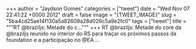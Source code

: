 
+++
author = "Jaydson Gomes"
categories = ["tweet"]
date = "Wed Nov 07 22:41:22 +0000 2012"
draft = false
image = "{TWEET_IMAGE}"
slug = "5ba4cd25ae14f130a5a82609a28d026c5a9e2fc0"
tags = ["tweet"]
title = """RT @braziljs: Metade do c..."""
+++
RT @braziljs: Metade do core da @braziljs reunido no interior do RS para traçar os próximos passos da foundation e a participação no @EA ...
